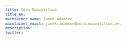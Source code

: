 ```yaml
---
title: Võru Maavalitsus
title_en:
maintainer_name: Janek Adamson
maintainer_email: janek.adamson@voru.maavalitsus.ee.
description: ''
twitter: ''
---
```

